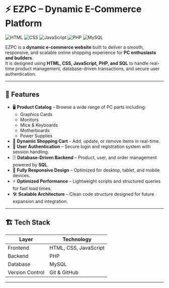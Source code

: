 # ⚡ EZPC – Dynamic E-Commerce Platform

![HTML](https://img.shields.io/badge/HTML5-E34F26?style=for-the-badge&logo=html5&logoColor=white)
![CSS](https://img.shields.io/badge/CSS3-1572B6?style=for-the-badge&logo=css3&logoColor=white)
![JavaScript](https://img.shields.io/badge/JavaScript-F7DF1E?style=for-the-badge&logo=javascript&logoColor=black)
![PHP](https://img.shields.io/badge/PHP-777BB4?style=for-the-badge&logo=php&logoColor=white)
![MySQL](https://img.shields.io/badge/MySQL-4479A1?style=for-the-badge&logo=mysql&logoColor=white)

EZPC is a **dynamic e-commerce website** built to deliver a smooth, responsive, and scalable online shopping experience for **PC enthusiasts and builders**.  
It is designed using **HTML, CSS, JavaScript, PHP, and SQL** to handle real-time product management, database-driven transactions, and secure user authentication.

---

## 🚀 Features
- 🖥 **Product Catalog** – Browse a wide range of PC parts including:
  - Graphics Cards
  - Monitors
  - Mice & Keyboards
  - Motherboards
  - Power Supplies
- 🛒 **Dynamic Shopping Cart** – Add, update, or remove items in real-time.
- 🔐 **User Authentication** – Secure login and registration system with session handling.
- 🗄 **Database-Driven Backend** – Product, user, and order management powered by **SQL**.
- 📱 **Fully Responsive Design** – Optimized for desktop, tablet, and mobile devices.
- ⚡ **Optimized Performance** – Lightweight scripts and structured queries for fast load times.
- 🛠 **Scalable Architecture** – Clean code structure designed for future expansion and integration.

---

## 🏗 Tech Stack
| Layer        | Technology |
|--------------|------------|
| Frontend     | HTML, CSS, JavaScript |
| Backend      | PHP |
| Database     | MySQL |
| Version Control | Git & GitHub |

---

